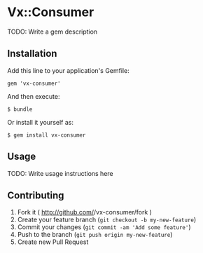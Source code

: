 # Vx::Consumer

TODO: Write a gem description

## Installation

Add this line to your application's Gemfile:

    gem 'vx-consumer'

And then execute:

    $ bundle

Or install it yourself as:

    $ gem install vx-consumer

## Usage

TODO: Write usage instructions here

## Contributing

1. Fork it ( http://github.com/<my-github-username>/vx-consumer/fork )
2. Create your feature branch (`git checkout -b my-new-feature`)
3. Commit your changes (`git commit -am 'Add some feature'`)
4. Push to the branch (`git push origin my-new-feature`)
5. Create new Pull Request
